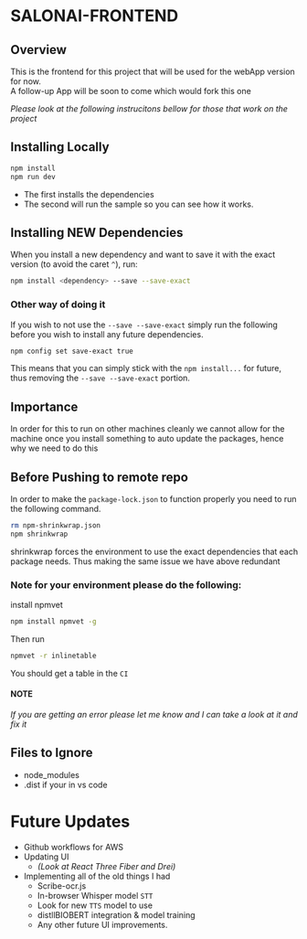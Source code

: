 # SALONAI-FRONTEND

## Overview

This is the frontend for this project that will be used for the webApp version for now.  
A follow-up App will be soon to come which would fork this one 

*Please look at the following instrucitons bellow for those that work on the project*

## Installing Locally
```bash
npm install
npm run dev
```
* The first installs the dependencies
* The second will run the sample so you can see how it works.

## Installing NEW Dependencies

When you install a new dependency and want to save it with the exact version (to avoid the caret `^`), run:

```bash
npm install <dependency> --save --save-exact
```
### Other way of doing it
If you wish to not use the `--save --save-exact` simply run the following before you wish to install any future dependencies.
```bash
npm config set save-exact true
```
This means that you can simply stick with the `npm install...` for future, thus removing the `--save --save-exact` portion.

## Importance
In order for this to run on other machines cleanly we cannot allow for the machine once you install something to auto update the packages, hence why we need to do this

## Before Pushing to remote repo
In order to make the `package-lock.json` to function properly you need to run the following command. 
```bash
rm npm-shrinkwrap.json
npm shrinkwrap
```
shrinkwrap forces the environment to use the exact dependencies that each package needs. Thus making the same issue we have above redundant

### Note for your environment please do the following:
install npmvet
```bash
npm install npmvet -g 
```
Then run 
```bash
npmvet -r inlinetable
```
You should get a table in the `CI`
#### NOTE
*If you are getting an error please let me know and I can take a look at it and fix it*

## Files to Ignore
* node_modules
* .dist if your in vs code

# Future Updates
* Github workflows for AWS
* Updating UI
  * *(Look at React Three Fiber and Drei)*
* Implementing all of the old things I had 
  * Scribe-ocr.js
  * In-browser Whisper model `STT`
  * Look for new `TTS` model to use
  * distllBIOBERT integration & model training
  * Any other future UI improvements. 